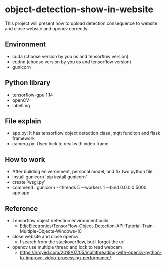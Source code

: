 # object-detection-show-in-website
This project will present how to upload detection consequence to website and close website and opencv correctly
## Environment
* cuda (choose version by you os and tensorflow version)
* cudnn (choose version by you os and tensorflow version)
* gunicorn
## Python library
* tensorflow-gpu 1.14
* openCV
* labelImg
## File explain
* app.py: It has tensorflow object detection class ,mqtt funciton and flask framework
* camera.py: Used lock to deal with video frame
## How to work
* After building eniveronment, personal model, and fix two python file
* install gunicorn 'pip install gunicorn'
* create 'wsgi.py'
* commend : gunicorn --threads 5 --workers 1 --bind 0.0.0.0:5000 app:app
## Reference
* Tensorflow object detection environment build
  * EdjeElectronics/TensorFlow-Object-Detection-API-Tutorial-Train-Multiple-Objects-Windows-10
* close website and close opencv
  * I search from the stackoverflow, but I forgot the url
* opencv use multiple thread and lock to read webcam
  * https://nrsyed.com/2018/07/05/multithreading-with-opencv-python-to-improve-video-processing-performance/
